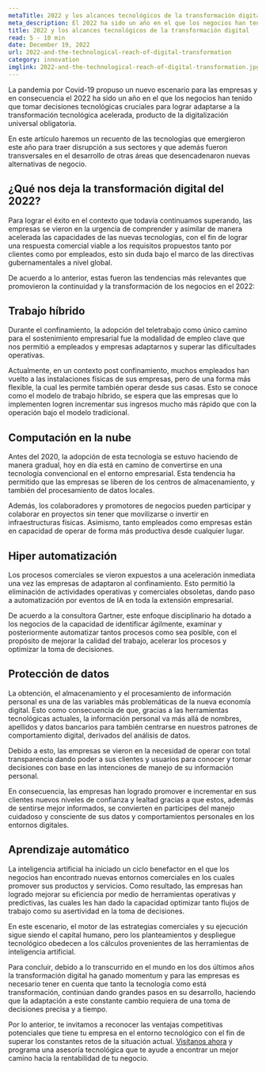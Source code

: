 ```yaml
---
metaTitle: 2022 y los alcances tecnológicos de la transformación digital
meta_description: El 2022 ha sido un año en el que los negocios han tenido que tomar decisiones tecnológicas cruciales para lograr adaptarse a la transformación tecnológica acelerada producto de la digitalización universal obligatoria.
title: 2022 y los alcances tecnológicos de la transformación digital
read: 5 - 10 min
date: December 19, 2022
url: 2022-and-the-technological-reach-of-digital-transformation
category: innovation
imglink: 2022-and-the-technological-reach-of-digital-transformation.jpg
---
```


La pandemia por Covid-19 propuso un nuevo escenario para las empresas y en consecuencia el 2022 ha sido un año en el que los negocios han tenido que tomar decisiones tecnológicas cruciales para lograr adaptarse a la transformación tecnológica acelerada, producto de la digitalización universal obligatoria.

En este artículo haremos un recuento de las tecnologías que emergieron este año para traer disrupción a sus sectores y que además fueron transversales en el desarrollo de otras áreas que desencadenaron nuevas alternativas de negocio.

## ¿Qué nos deja la transformación digital del 2022?

Para lograr el éxito en el contexto que todavía continuamos superando, las empresas se vieron en la urgencia de comprender y asimilar de manera acelerada las capacidades de las nuevas tecnologías, con el fin de lograr una respuesta comercial viable a los requisitos propuestos tanto por clientes como por empleados, esto sin duda bajo el marco de las directivas gubernamentales a nivel global.

De acuerdo a lo anterior, estas fueron las tendencias más relevantes que promovieron la continuidad y la transformación de los negocios en el 2022:

## Trabajo híbrido

Durante el confinamiento, la adopción del teletrabajo como único camino para el sostenimiento empresarial fue la modalidad de empleo clave que nos permitió a empleados y empresas adaptarnos y superar las dificultades operativas.

Actualmente, en un contexto post confinamiento, muchos empleados han vuelto a las instalaciones físicas de sus empresas, pero de una forma más flexible, la cual les permite también operar desde sus casas. Esto se conoce como el modelo de trabajo híbrido, se espera que las empresas que lo implementen logren incrementar sus ingresos mucho más rápido que con la operación bajo el modelo tradicional.

## Computación en la nube

Antes del 2020, la adopción de esta tecnología se estuvo haciendo de manera gradual, hoy en día está en camino de convertirse en una tecnología convencional en el entorno empresarial. Esta tendencia ha permitido que las empresas se liberen de los centros de almacenamiento, y también del procesamiento de datos locales.

Además, los colaboradores y promotores de negocios pueden participar y colaborar en proyectos sin tener que movilizarse o invertir en infraestructuras físicas. Asimismo, tanto empleados como empresas están en capacidad de operar de forma más productiva desde cualquier lugar.

## Hiper automatización

Los procesos comerciales se vieron expuestos a una aceleración inmediata una vez las empresas de adaptaron al confinamiento. Esto permitió la eliminación de actividades operativas y comerciales obsoletas, dando paso a automatización por eventos de IA en toda la extensión empresarial.

De acuerdo a la consultora Gartner, este enfoque disciplinario ha dotado a los negocios de la capacidad de identificar ágilmente, examinar y posteriormente automatizar tantos procesos como sea posible, con el propósito de mejorar la calidad del trabajo, acelerar los procesos y optimizar la toma de decisiones.

## Protección de datos

La obtención, el almacenamiento y el procesamiento de información personal es una de las variables más problemáticas de la nueva economía digital. Esto como consecuencia de que, gracias a las herramientas tecnológicas actuales, la información personal va más allá de nombres, apellidos y datos bancarios para también centrarse en nuestros patrones de comportamiento digital, derivados del análisis de datos.

Debido a esto, las empresas se vieron en la necesidad de operar con total transparencia dando poder a sus clientes y usuarios para conocer y tomar decisiones con base en las intenciones de manejo de su información personal.

En consecuencia, las empresas han logrado promover e incrementar en sus clientes nuevos niveles de confianza y lealtad gracias a que estos, además de sentirse mejor informados, se convierten en partícipes del manejo cuidadoso y consciente de sus datos y comportamientos personales en los entornos digitales.

## Aprendizaje automático

La inteligencia artificial ha iniciado un ciclo benefactor en el que los negocios han encontrado nuevas entornos comerciales en los cuales promover sus productos y servicios. Como resultado, las empresas han logrado mejorar su eficiencia por medio de herramientas operativas y predictivas, las cuales les han dado la capacidad optimizar tanto flujos de trabajo como su asertividad en la toma de decisiones.

En este escenario, el motor de las estrategias comerciales y su ejecución sigue siendo el capital humano, pero los planteamientos y despliegue tecnológico obedecen a los cálculos provenientes de las herramientas de inteligencia artificial.

Para concluir, debido a lo transcurrido en el mundo en los dos últimos años la transformación digital ha ganado momentum y para las empresas es necesario tener en cuenta que tanto la tecnología como está transformación, continúan dando grandes pasos en su desarrollo, haciendo que la adaptación a este constante cambio requiera de una toma de decisiones precisa y a tiempo.

Por lo anterior, te invitamos a reconocer las ventajas competitivas potenciales que tiene tu empresa en el entorno tecnológico con el fin de superar los constantes retos de la situación actual. [Visítanos ahora](https://www.dreamcodesoft.com/es/services) y programa una asesoría tecnológica que te ayude a encontrar un mejor camino hacia la rentabilidad de tu negocio.
